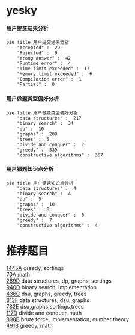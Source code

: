 # yesky

<!-- tabs:start -->



#### **用户提交结果分析**

```mermaid
pie title 用户提交结果分析
    "Accepted" :  29
    "Rejected" :  0
    "Wrong answer" :  42
    "Runtime error" :  4
    "Time limit exceeded" :  17
    "Memory limit exceeded" :  6
    "Compilation error" :  1
    "Partial" :  0
```

#### **用户做题类型偏好分析**

```mermaid
pie title 用户做题类型偏好分析
    "data structures" :  217
    "binary search" :  34
    "dp" :  10
    "graphs" :  209
    "trees" :  5
    "divide and conquer" :  2
    "greedy" :  539
    "constructive algorithms" :  357
```
#### **用户错题知识点分析**

```mermaid
pie title 用户错题知识点分析
    "data structures" :  4
    "binary search" :  4
    "dp" :  5
    "graphs" :  10
    "trees" :  0
    "divide and conquer" :  0
    "greedy" :  7
    "constructive algorithms" :  4
```



<!-- tabs:end -->
# 推荐题目
[1445A](https://codeforces.com/contest/1445/problem/A)		greedy,
                        sortings		  
[70A](https://codeforces.com/contest/70/problem/A)		math		  
[269D](https://codeforces.com/contest/269/problem/D)		data structures,
                        dp,
                        graphs,
                        sortings		  
[940D](https://codeforces.com/contest/940/problem/D)		binary search,
                        implementation		  
[436C](https://codeforces.com/contest/436/problem/C)		dsu,
                        graphs,
                        greedy,
                        trees		  
[813F](https://codeforces.com/contest/813/problem/F)		data structures,
                        dsu,
                        graphs		  
[782E](https://codeforces.com/contest/782/problem/E)		dsu,graphs,sortings,trees		  
[117D](https://codeforces.com/contest/117/problem/D)		divide and conquer,
                        math		  
[898B](https://codeforces.com/contest/898/problem/B)		brute force,
                        implementation,
                        number theory		  
[491B](https://codeforces.com/contest/491/problem/B)		greedy,
                        math		  
